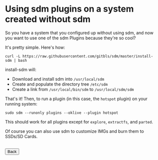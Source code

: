 # Using sdm plugins on a system created without sdm

So you have a system that you configured up without using sdm, and now you want to use one of the sdm Plugins because they're so cool?

It's pretty simple. Here's how:

```
curl -L https://raw.githubusercontent.com/gitbls/sdm/master/install-sdm | bash
```

install-sdm will:

* Download and install sdm into `/usr/local/sdm`
* Create and populate the directory tree `/etc/sdm`
* Create a link from `/usr/local/bin/sdm` to `/usr/local/sdm/sdm`

That's it! Then, to run a plugin (in this case, the `hotspot` plugin)  on your running system:
```
sudo sdm --runonly plugins --oklive --plugin hotspot
```

This should work for all plugins except for `explore`, `extractfs`, and `parted`.

Of course you can also use sdm to customize IMGs and burn them to SSDs/SD Cards.

<br>
<form>
<input type="button" value="Back" onclick="history.back()">
</form>
